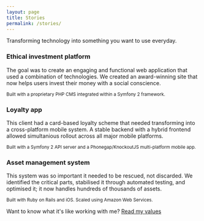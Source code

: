 ```yaml
---
layout: page
title: Stories
permalink: /stories/
---
```



<div class="services-container">
  <p class="lead">Transforming technology into something you want to use everyday.</p>
</div>


<div class="row services-container">

  <div class="col-sm-4">
    <h3>Ethical investment platform</h3>
    <p>The goal was to create an engaging and functional web application that used a
      combination of technologies. We created an award-winning site that now helps
      users invest their money with a social conscience.</p>
    <p><small>Built with a proprietary PHP CMS integrated within a Symfony 2 framework.</small></p>
  </div>

  <div class="col-sm-4">
    <h3>Loyalty app</h3>
    <p>This client had a card-based loyalty scheme that needed transforming into a
      cross-platform mobile system. A stable backend with a hybrid frontend
      allowed simultanious rollout across all major mobile platforms.</p>
    <p><small>Built with a Symfony 2 API server and a Phonegap/KnockoutJS multi-platform mobile app.</small></p>
  </div>

  <div class="col-sm-4">
    <h3>Asset management system</h3>
    <p>This system was so important it needed to be rescued, not discarded. We
      identified the critical parts, stabilised it through automated testing, and
      optimised it; it now handles hundreds of thousands of assets.</p>
    <p><small>Built with Ruby on Rails and iOS. Scaled using Amazon Web Services.</small></p>
  </div>

</div>

<!-- <div class="services-container">
I've also worked on:

Media asset management and delivery for major brands
 - Original music community gig guide and forum
 - Discounts and addiliates platform
 - Educational video courses delivery platform
 - Visualisations of financial risk data
 - Order tracking system
 - BAU product catalogue
 - Node.JS library for controlling RC cars
 - Task churn rate inspector
 - Missing vowels games
 - Wedding RSVP site
 - ROTI transcriptions system site
 - Belly dance company brochure
 - Chrome and Firefox Browser plugins for integrating popular news sites with calls to positive social actions... and many other projects.
</div> -->

<div class="next-steps-container">
  <p class="lead">Want to know what it's like working with me? <a href="/values" class="btn btn-lg btn-default">Read my values</a><p>
</div>

